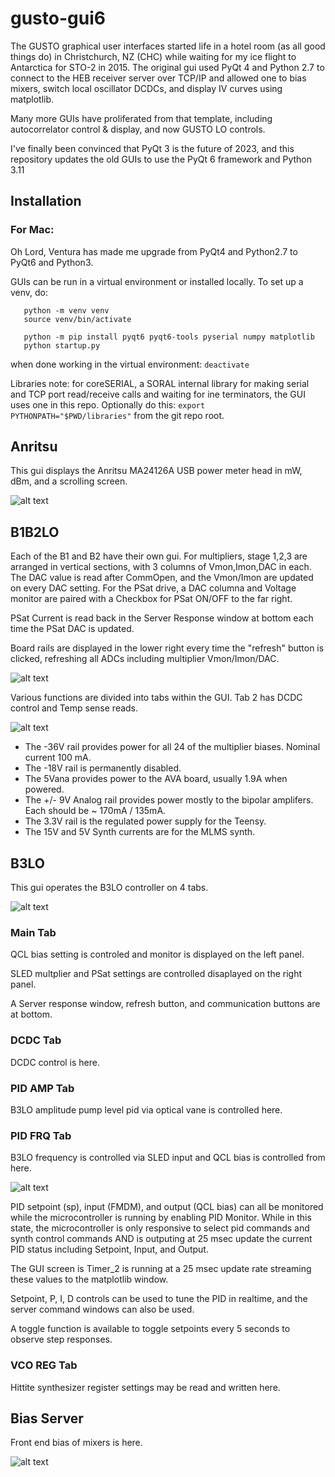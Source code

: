 # gusto-gui6
The GUSTO graphical user interfaces started life in a hotel room (as all good things do) in Christchurch, NZ (CHC) while waiting for my ice flight to Antarctica for STO-2 in 2015.  The original gui used PyQt 4 and Python 2.7 to connect to the HEB receiver server over TCP/IP and allowed one to bias mixers, switch local oscillator DCDCs, and display IV curves using matplotlib.

Many more GUIs have proliferated from that template, including autocorrelator control & display, and now GUSTO LO controls.

I've finally been convinced that PyQt 3 is the future of 2023, and this repository updates the old GUIs to use the PyQt 6 framework and Python 3.11

## Installation
### For Mac:
Oh Lord, Ventura has made me upgrade from PyQt4 and Python2.7 to PyQt6 and Python3.

GUIs can be run in a virtual environment or installed locally.  To set up a venv, do:
```
   python -m venv venv
   source venv/bin/activate

   python -m pip install pyqt6 pyqt6-tools pyserial numpy matplotlib
   python startup.py
```

when done working in the virtual environment: `deactivate`

Libraries note:
   for coreSERIAL, a SORAL internal library for making serial and TCP port read/receive calls and waiting for ine terminators, the GUI uses one in this repo.  Optionally do this: `export PYTHONPATH="$PWD/libraries"` from the git repo root.

## Anritsu
This gui displays the Anritsu MA24126A USB power meter head in mW, dBm, and a scrolling screen.

![alt text](https://github.com/abegyoung/gusto-gui6/blob/main/images/meter.jpg?raw=true)

## B1B2LO
Each of the B1 and B2 have their own gui.  For multipliers, stage 1,2,3 are arranged in vertical sections, with 3 columns of Vmon,Imon,DAC in each.  The DAC value is read after CommOpen, and the Vmon/Imon are updated on every DAC setting.  For the PSat drive, a DAC columna and Voltage monitor are paired with a Checkbox for PSat ON/OFF to the far right.

PSat Current is read back in the Server Response window at bottom each time the PSat DAC is updated.

Board rails are displayed in the lower right every time the "refresh" button is clicked, refreshing all ADCs including multiplier Vmon/Imon/DAC.

![alt text](https://github.com/abegyoung/gusto-gui6/blob/main/images/B1B2LO.jpg?raw=true)

Various functions are divided into tabs within the GUI.  Tab 2 has DCDC control and Temp sense reads.

![alt text](https://github.com/abegyoung/gusto-gui6/blob/main/images/B1B2LO_Tab2.jpg?raw=true)

- The -36V rail provides power for all 24 of the multiplier biases.  Nominal current 100 mA.
- The -18V rail is permanently disabled.
- The 5Vana provides power to the AVA board, usually 1.9A when powered.
- The +/- 9V Analog rail provides power mostly to the bipolar amplifers. Each should be ~ 170mA / 135mA.
- The 3.3V rail is the regulated power supply for the Teensy.
- The 15V and 5V Synth currents are for the MLMS synth.

## B3LO
This gui operates the B3LO controller on 4 tabs.

![alt text](https://github.com/abegyoung/gusto-gui6/blob/main/images/B3LO_mainTab.jpg?raw=true)

### Main Tab 
QCL bias setting is controled and monitor is displayed on the left panel.

SLED multplier and PSat settings are controlled disaplayed on the right panel.

A Server response window, refresh button, and communication buttons are at bottom.

### DCDC Tab
DCDC control is here.

### PID AMP Tab
B3LO amplitude pump level pid via optical vane is controlled here.

### PID FRQ Tab
B3LO frequency is controlled via SLED input and QCL bias is controlled from here.

![alt text](https://github.com/abegyoung/gusto-gui6/blob/main/images/B3LO_freqPIDTab.jpg?raw=true)

PID setpoint (sp), input (FMDM), and output (QCL bias) can all be monitored while the microcontroller is running by enabling PID Monitor.  While in this state, the microcontroller is only responsive to select pid commands and synth control commands AND is outputing at 25 msec update the current PID status including Setpoint, Input, and Output.

The GUI screen is Timer_2 is running at a 25 msec update rate streaming these values to the matplotlib window.

Setpoint, P, I, D controls can be used to tune the PID in realtime, and the server command windows can also be used.

A toggle function is available to toggle setpoints every 5 seconds to observe step responses.


### VCO REG Tab
Hittite synthesizer register settings may be read and written here.

## Bias Server
Front end bias of mixers is here.

![alt text](https://github.com/abegyoung/gusto-gui6/blob/main/images/BiasServer.jpg?raw=true)
